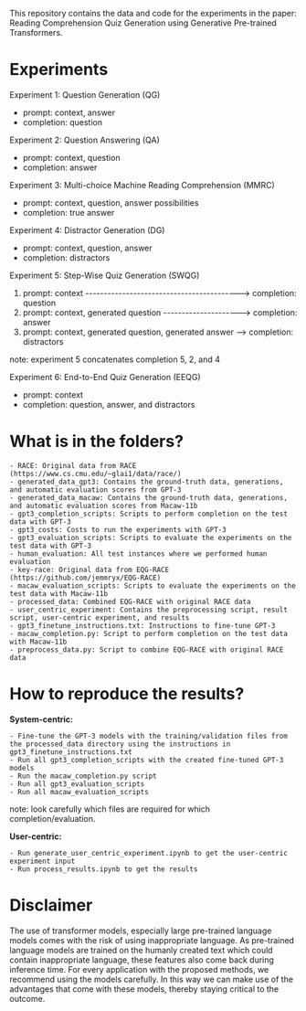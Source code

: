 This repository contains the data and code for the experiments in the paper: Reading Comprehension Quiz Generation using Generative Pre-trained Transformers.

# Experiments

Experiment 1: Question Generation (QG)
- prompt: context, answer                           
- completion: question

Experiment 2: Question Answering (QA)
- prompt: context, question
- completion: answer

Experiment 3: Multi-choice Machine Reading Comprehension (MMRC)
- prompt: context, question, answer possibilities
- completion: true answer

Experiment 4: Distractor Generation (DG)
- prompt: context, question, answer
- completion: distractors

Experiment 5: Step-Wise Quiz Generation (SWQG)
1) prompt: context ------------------------------------------> completion: question    
2) prompt: context, generated question ---------------------> completion: answer      
3) prompt: context, generated question, generated answer --> completion: distractors 

note: experiment 5 concatenates completion 5, 2, and 4

Experiment 6: End-to-End Quiz Generation (EEQG)
- prompt: context
- completion: question, answer, and distractors

# What is in the folders?

    - RACE: Original data from RACE (https://www.cs.cmu.edu/~glai1/data/race/)
    - generated_data_gpt3: Contains the ground-truth data, generations, and automatic evaluation scores from GPT-3
    - generated_data_macaw: Contains the ground-truth data, generations, and automatic evaluation scores from Macaw-11b
    - gpt3_completion_scripts: Scripts to perform completion on the test data with GPT-3
    - gpt3_costs: Costs to run the experiments with GPT-3
    - gpt3_evaluation_scripts: Scripts to evaluate the experiments on the test data with GPT-3
    - human_evaluation: All test instances where we performed human evaluation
    - key-race: Original data from EQG-RACE (https://github.com/jemmryx/EQG-RACE)
    - macaw_evaluation_scripts: Scripts to evaluate the experiments on the test data with Macaw-11b
    - processed_data: Combined EQG-RACE with original RACE data
    - user_centric_experiment: Contains the preprocessing script, result script, user-centric experiment, and results
    - gpt3_finetune_instructions.txt: Instructions to fine-tune GPT-3
    - macaw_completion.py: Script to perform completion on the test data with Macaw-11b
    - preprocess_data.py: Script to combine EQG-RACE with original RACE data


# How to reproduce the results?

**System-centric:**

    - Fine-tune the GPT-3 models with the training/validation files from the processed_data directory using the instructions in gpt3_finetune_instructions.txt
    - Run all gpt3_completion_scripts with the created fine-tuned GPT-3 models
    - Run the macaw_completion.py script
    - Run all gpt3_evaluation_scripts
    - Run all macaw_evaluation_scripts

note: look carefully which files are required for which completion/evaluation.
    
**User-centric:**

    - Run generate_user_centric_experiment.ipynb to get the user-centric experiment input
    - Run process_results.ipynb to get the results

# Disclaimer
The use of transformer models, especially large pre-trained language models comes with the risk of using inappropriate language. As pre-trained language models are trained on the humanly created text which could contain inappropriate language, these features also come back during inference time. For every application with the proposed methods, we recommend using the models carefully. In this way we can make use of the advantages that come with these models, thereby staying critical to the outcome.

